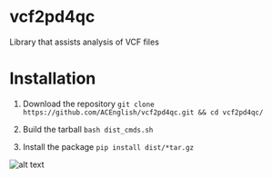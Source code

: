 # vcf2pd4qc

Library that assists analysis of VCF files

# Installation
1) Download the repository
```git clone https://github.com/ACEnglish/vcf2pd4qc.git && cd vcf2pd4qc/```

2) Build the tarball
```bash dist_cmds.sh```

3) Install the package
```pip install dist/*tar.gz```



![alt text](misc/figure1.png "Overview")

